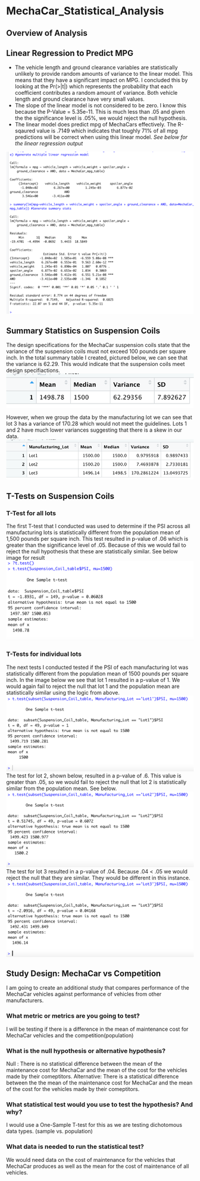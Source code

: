 # MechaCar_Statistical_Analysis
## Overview of Analysis
## Linear Regression to Predict MPG
* The vehicle length and ground clearance variables are statistically unlikely to provide random amounts of variance to the linear model. This means that they have a significant impact on MPG. I concluded this by looking at the Pr(>|t|)  which represents the probability that each coefficient contributes a random amount of variance. Both vehicle length and ground clearance have very small values. 
* The slope of the linear model is not considered to be zero. I know this because the P-Value = 5.35e-11. This is much less than .05 and given the the significance level is .05%, we would reject the null hypothesis. 
* The linear model does predict mpg of MechaCars effectively. The R-sqaured value is .7149 which indicates that toughly 71% of all mpg predictions will be correct when using this linear model. 
*See below for the linear regression output*

![linearreg](linearreg.png)
## Summary Statistics on Suspension Coils
The design specifications for the MechaCar suspension coils state that the variance of the suspension coils must not exceed 100 pounds per square inch. In the total summary table I created, pictured below, we can see that the variance is 62.29. This would indicate that the suspension coils meet design specifiactions. 
![total_summary](total_summary.png)

However, when we group the data by the manufacturing lot we can see that lot 3 has a variance of 170.28 which would not meet the guidelines. Lots 1 and 2 have much lower variances suggesting that there is a skew in our data. 
![lot_summary](lot_summary.png)

## T-Tests on Suspension Coils
### T-Test for all lots
The first T-test that I conducted was used to determine if the PSI across all manufacturing lots is statistically different from the population mean of 1,500 pounds per square inch. This test resulted in p-value of .06 which is greater than the significance level of .05. Because of this we would fail to reject the null hypothesis that these are statistically similar. See below image for result
![all_lots](all_lots.png)
### T-Tests for individual lots
The next tests I conducted tested if the PSI of each manufacturing lot was statistically different from the population mean of 1500 pounds per square inch. In the image below we see that lot 1 resulted in a p-value of 1. We would again fail to reject the null that lot 1 and the population mean are statistically similar using the logic from above. 
![Lot1](Lot1.png)
The test for lot 2, shown below, resulted in a p-value of .6. This value is greater than .05, so we would fail to reject the null that lot 2 is statistically similar from the population mean. See below. 
![Lot2](Lot2.png)
The test for lot 3 resulted in a p-value of .04. Because .04 < .05 we would reject the null that they are similar. They would be different in this instance. 
![Lot3](Lot3.png)

## Study Design: MechaCar vs Competition
I am going to create an additional study that compares performance of the MechaCar vehicles against performance of vehicles from other manufacturers.
### What metric or metrics are you going to test?
I will be testing if there is a difference in the mean of maintenance cost for MechaCar vehicles and the competition(population)
### What is the null hypothesis or alternative hypothesis?
Null : There is no statistical difference between the mean of the maintenance cost for MechaCar and the mean of the cost for the vehicles made by their comeptitors. 
Alternative: There is a statistical difference between the the mean of the maintenance cost for MechaCar and the mean of the cost for the vehicles made by their comeptitors. 
### What statistical test would you use to test the hypothesis? And why?
I would use a One-Sample T-test for this as we are testing dichotomous data types. (sample vs. population)
### What data is needed to run the statistical test?
We would need data on the cost of maintenance for the vehicles that MechaCar produces as well as the mean for the cost of maintenance of all vehicles. 
